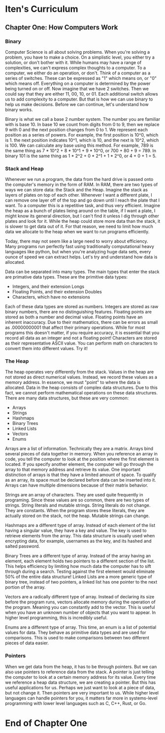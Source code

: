 # Iten's Curriculum

## Chapter One: How Computers Work

### Binary
Computer Science is all about solving problems. When you're solving a problem,
you have to make a choice. On a simplistic level, you either try a solution, or
don't bother with it. While humans may have a range of complexities, we can't 
express complex thoughts to a computer. To a computer, we either do an operation,
or don't. Think of a computer as a series of switches. These can be expressed as
"1" which means on, or "0" which means off. Everything on a computer is determined
by the power being turned on or off. Now imagine that we have 2 switches. Then we
could say that they are either 11, 00, 10, or 01. Each additional switch allows
us to add complexity to a computer. But that is how we can use binary to help us
make decisions. Before we can continue, let's understand how binary works.  

Binary is what we call a base 2 number system. The number you are familiar with is
base 10. In base 10 we count from digits from 0 to 9, then we replace 9 with 0 and
the next position changes from 0 to 1. We represent each position as a series of
powers. For example, the first position is 10^0, which is 1. the next position indicates
10^1, which is 10, and the next is 10^2, which is 100. We can calculate any base using
this method. For example, 789 is the same thing as 7 * 10^2 + 8 * 10^1 + 9 * 10^0, or
700 + 80 + 9 = 789. In binary 101 is the same thing as 1 * 2^2 + 0 * 2^1 + 1 * 2^0, or
4 + 0 + 1 = 5.  

### Stack and Heap
Whenever we run a program, the data from the hard drive is passed onto the 
computer's memory in the form of RAM. In RAM, there are two types of ways
we can store data: the Stack and the Heap. Imagine the stack as layers of
plates on top of each other. Whenever I want a different plate, I can remove
one layer off of the top and go down until I reach the plate that I want. To
a computer this is a repetitive task, and thus very efficient. Imagine the
heap as a bunch of plates lieing around on the table, if I want a plate, I
might know its general direction, but I can't find it unless I dig through other
plates and look for it. While the heap could store more data than the stack,
it is slower to get data out of it. For that reason, we need to limit how
much data we allocate to the heap when we want to run programs efficiently.  

Today, there may not seem like a large need to worry about efficiency. Many
programs run perfectly fast using traditionally computational heavy languages
like python, but when you're analyzing huge data sets, every ounce of speed we
can extract helps. Let's try and understand how data is allocated.  

Data can be separated into many types. The main types that enter the stack are
primative data types. These are the primitive data types:  

- Integers, and their extension Longs  
- Floating Points, and their extension Doubles  
- Characters, which have no extensions  

Each of these data types are stored as numbers. Integers are stored as raw
binary numbers, there are no distinguishing features. Floating points are
stored as both a number and decimal value. Floating points have an inherent
inaccuracy. Due to their mathematics, there can be errors as small as
.00000000001 that affect their primary operations. While for most programs
this doesn't matter, if you require accuracy, it is essential that you record
all data as an integer and not a floating point! Characters are stored as
their representative ASCII value. You can perform math on characters to convert
them into different values. Try it!  

### The Heap
The heap operates very differently from the stack. Values in the heap are not
stored as direct numerical values. Instead, we record these values as a memory
address. In essence, we must "point" to where the data is allocated. Data in
the heap consists of complex data structures. Due to this fact, we cannot perform
mathematical operations on these data structures. There are many data structures,
but these are very common:  

- Arrays  
- Strings  
- Hashmaps  
- Binary Trees  
- Linked Lists  
- Vectors  
- Enums  

Arrays are a list of information. Technically they are a matrix. Arrays bind
several pieces of data together in memory. When you reference an array in code,
you tell the computer to look at the position where the first element is located.
If you specify another element, the computer will go through the array to that 
memory address and retrieve its value. One important distinction of arrays is
that they have a limited amount of space. To qualify as an array, its space must
be declared before data can be inserted into it. Arrays can have multiple dimensions
because of their matrix behavior.  

Strings are an array of characters. They are used quite frequently in programing.
Since these values are so common, there are two types of strings. String literals
and mutable strings. String literals do not change. They are constants. When the
program stores these literals, they are actually stored on the stack, not the heap.
Mutable strings can change.  

Hashmaps are a different type of array. Instead of each element of the list having
a singular value, they have a key and value. The key is used to retrieve elements
from the array. This data structure is usually used when encrypting data, for example,
usernames as the key, and its hashed and salted password.  

Binary Trees are a different type of array. Instead of the array having an element,
each element holds two pointers to a different section of the list. This helps
efficiency by limiting how much data the computer has to sift through during a 
search. Testing against the first element would eliminate 50% of the entire data
structure! Linked Lists are a more generic type of binary tree, instead of two 
pointers, a linked list has one pointer to the next portion of the array.  

Vectors are a radically different type of array. Instead of declaring its size before
the program runs, vectors allocate memory during the operation of the program. Meaning
you can constantly add to the vector. This is useful when you have an unknown number of
objects that you want to appear. In higher level programming, this is incredibly useful.  

Enums are a different type of array. This time, an enum is a list of potential values
for data. They behave as primitive data types and are used for comparisons. This is used
to make comparisons between two different pieces of data easier.  

### Pointers
When we get data from the heap, it has to be through pointers. But we can also use
pointers to reference data from the stack. A pointer is just telling the computer
to look at a certain memory address for its value. Every time we reference a heap
data structure, we are creating a pointer. But this has useful applications for us.
Perhaps we just want to look at a piece of data, but not change it. Then pointers
are very important to us. While higher level languages can handle pointers for you,
it matters far more in systems-level programming with lower level languages such as
C, C++, Rust, or Go.  

# End of Chapter One 
